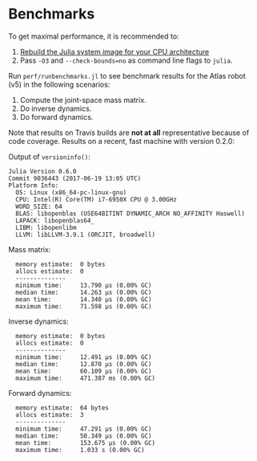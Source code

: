 
# Benchmarks
To get maximal performance, it is recommended to:
1. [Rebuild the Julia system image for your CPU architecture](https://docs.julialang.org/en/stable/devdocs/sysimg/#)
1. Pass `-O3` and `--check-bounds=no` as command line flags to `julia`.

Run `perf/runbenchmarks.jl` to see benchmark results for the Atlas robot (v5) in the following scenarios:

1. Compute the joint-space mass matrix.
1. Do inverse dynamics.
1. Do forward dynamics.

Note that results on Travis builds are **not at all** representative because of code coverage. Results on a recent, fast machine with version 0.2.0:

Output of `versioninfo()`:
```
Julia Version 0.6.0
Commit 9036443 (2017-06-19 13:05 UTC)
Platform Info:
  OS: Linux (x86_64-pc-linux-gnu)
  CPU: Intel(R) Core(TM) i7-6950X CPU @ 3.00GHz
  WORD_SIZE: 64
  BLAS: libopenblas (USE64BITINT DYNAMIC_ARCH NO_AFFINITY Haswell)
  LAPACK: libopenblas64_
  LIBM: libopenlibm
  LLVM: libLLVM-3.9.1 (ORCJIT, broadwell)
```
Mass matrix:
```
  memory estimate:  0 bytes
  allocs estimate:  0
  --------------
  minimum time:     13.790 μs (0.00% GC)
  median time:      14.263 μs (0.00% GC)
  mean time:        14.340 μs (0.00% GC)
  maximum time:     71.598 μs (0.00% GC)
```

Inverse dynamics:
```
  memory estimate:  0 bytes
  allocs estimate:  0
  --------------
  minimum time:     12.491 μs (0.00% GC)
  median time:      12.870 μs (0.00% GC)
  mean time:        60.109 μs (0.00% GC)
  maximum time:     471.387 ms (0.00% GC)
```

Forward dynamics:
```
  memory estimate:  64 bytes
  allocs estimate:  3
  --------------
  minimum time:     47.291 μs (0.00% GC)
  median time:      50.349 μs (0.00% GC)
  mean time:        153.675 μs (0.00% GC)
  maximum time:     1.033 s (0.00% GC)
```
